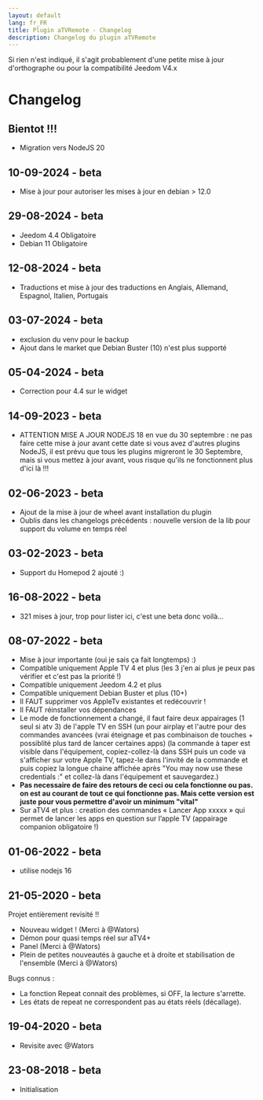 ```yaml
---
layout: default
lang: fr_FR
title: Plugin aTVRemote - Changelog
description: Changelog du plugin aTVRemote
---
```

Si rien n'est indiqué, il s'agit probablement d'une petite mise à jour d'orthographe ou pour la compatibilité Jeedom V4.x

# Changelog

## Bientot !!!
- Migration vers NodeJS 20

## 10-09-2024 - beta
- Mise à jour pour autoriser les mises à jour en debian > 12.0

## 29-08-2024 - beta
- Jeedom 4.4 Obligatoire
- Debian 11 Obligatoire

## 12-08-2024 - beta
- Traductions et mise à jour des traductions en Anglais, Allemand, Espagnol, Italien, Portugais

## 03-07-2024 - beta
- exclusion du venv pour le backup
- Ajout dans le market que Debian Buster (10) n'est plus supporté

## 05-04-2024 - beta
- Correction pour 4.4 sur le widget

## 14-09-2023 - beta
- ATTENTION MISE A JOUR NODEJS 18 en vue du 30 septembre : ne pas faire cette mise à jour avant cette date si vous avez d'autres plugins NodeJS, il est prévu que tous les plugins migreront le 30 Septembre, mais si vous mettez à jour avant, vous risque qu'ils ne fonctionnent plus d'ici là !!!

## 02-06-2023 - beta
- Ajout de la mise à jour de wheel avant installation du plugin
- Oublis dans les changelogs précédents : nouvelle version de la lib pour support du volume en temps réel

## 03-02-2023 - beta
- Support du Homepod 2 ajouté :)

## 16-08-2022 - beta

- 321 mises à jour, trop pour lister ici, c'est une beta donc voilà...

## 08-07-2022 - beta
- Mise à jour importante (oui je sais ça fait longtemps) :)
- Compatible uniquement Apple TV 4 et plus (les 3 j'en ai plus je peux pas vérifier et c'est pas la priorité !)
- Compatible uniquement Jeedom 4.2 et plus
- Compatible uniquement Debian Buster et plus (10+)
- Il FAUT supprimer vos AppleTv existantes et redécouvrir !
- Il FAUT réinstaller vos dépendances
- Le mode de fonctionnement a changé, il faut faire deux appairages (1 seul si atv 3) de l'apple TV en SSH (un pour airplay et l'autre pour des commandes avancées (vrai éteignage et pas combinaison de touches + possiblité plus tard de lancer certaines apps) (la commande à taper est visible dans l'équipement, copiez-collez-là dans SSH puis un code va s'afficher sur votre Apple TV, tapez-le dans l'invité de la commande et puis copiez la longue chaine affichée après "You may now use these credentials :" et collez-là dans l'équipement et sauvegardez.)
- **Pas necessaire de faire des retours de ceci ou cela fonctionne ou pas. on est au courant de tout ce qui fonctionne pas. Mais cette version est juste pour vous permettre d'avoir un minimum "vital"**
- Sur aTV4 et plus : creation des commandes « Lancer App xxxxx » qui permet de lancer les apps en question sur l’apple TV (appairage companion obligatoire !)

## 01-06-2022 - beta
- utilise nodejs 16

## 21-05-2020 - beta
Projet entièrement revisité !!
- Nouveau widget ! (Merci à @Wators)
- Démon pour quasi temps réel sur aTV4+
- Panel (Merci à @Wators)
- Plein de petites nouveautés à gauche et à droite et stabilisation de l'ensemble (Merci à @Wators)

Bugs connus :
- La fonction Repeat connait des problèmes, si OFF, la lecture s'arrette.
- Les états de repeat ne correspondent pas au états réels (décallage).

## 19-04-2020 - beta

- Revisite avec @Wators


## 23-08-2018 - beta

- Initialisation

